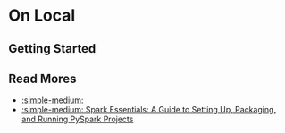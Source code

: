# On Local

## Getting Started

## Read Mores

- [:simple-medium: ](https://medium.com/@midogax272/spark-submit-with-pyspark-and-aws-emr-serverless-6-9-0-aa451c3961e5)
- [:simple-medium: Spark Essentials: A Guide to Setting Up, Packaging, and Running PySpark Projects](https://medium.com/@suffyan.asad1/spark-essentials-a-guide-to-setting-up-packaging-and-running-pyspark-projects-2eb2a27523a3)
